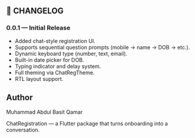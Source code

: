 ## 🧾 CHANGELOG
### 0.0.1 — Initial Release
- Added chat-style registration UI.
- Supports sequential question prompts (mobile → name → DOB → etc.).
- Dynamic keyboard type (number, text, email).
- Built-in date picker for DOB.
- Typing indicator and delay system.
- Full theming via ChatRegTheme.
- RTL layout support.

## Author
Muhammad Abdul Basit Qamar

ChatRegistration — a Flutter package that turns onboarding into a conversation.
